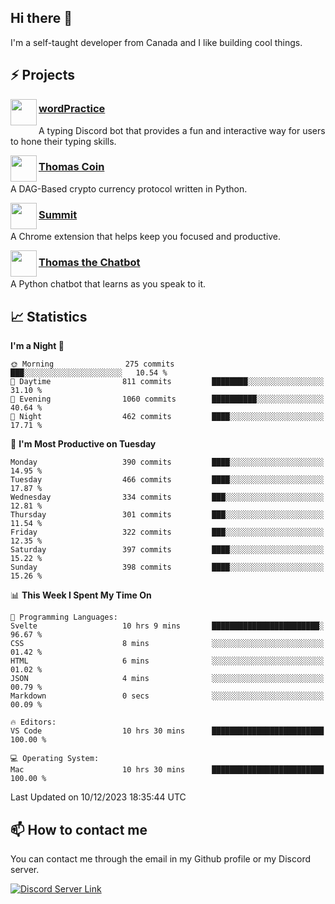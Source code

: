<h2>Hi there 👋</h2>

<p>I'm a self-taught developer from Canada and I like building cool things.</p>

<h2>⚡ Projects</h2>

<img align="left" src="https://i.imgur.com/BIzs17V.png" width="42" height="42" />
<h3><a target="_blank" href="https://wordpractice.principle.sh/">wordPractice</a></h3>
<p>A typing Discord bot that provides a fun and interactive way for users to hone their typing skills.</p>

<img align="left" src="https://i.imgur.com/4FdQpgN.png" width="42" height="42" />
<h3><a href="https://github.com/principle105/thomas-coin">Thomas Coin</a></h3>
<p>A DAG-Based crypto currency protocol written in Python.</p>

<img align="left" src="https://i.imgur.com/Ly8Atho.png" width="42" height="42" />
<h3><a href="https://summit.sh/">Summit</a></h3>
<p>A Chrome extension that helps keep you focused and productive.</p>

<img align="left" src="https://i.imgur.com/hA9YF2s.png" width="42" height="42" />
<h3><a href="https://github.com/principle105/thomasthechatbot">Thomas the Chatbot</a></h3>
<p>A Python chatbot that learns as you speak to it.</p>

<h2>📈 Statistics</h2>

<!--START_SECTION:waka-->
**I'm a Night 🦉** 

```text
🌞 Morning                275 commits         ███░░░░░░░░░░░░░░░░░░░░░░   10.54 % 
🌆 Daytime                811 commits         ████████░░░░░░░░░░░░░░░░░   31.10 % 
🌃 Evening                1060 commits        ██████████░░░░░░░░░░░░░░░   40.64 % 
🌙 Night                  462 commits         ████░░░░░░░░░░░░░░░░░░░░░   17.71 % 
```
📅 **I'm Most Productive on Tuesday** 

```text
Monday                   390 commits         ████░░░░░░░░░░░░░░░░░░░░░   14.95 % 
Tuesday                  466 commits         ████░░░░░░░░░░░░░░░░░░░░░   17.87 % 
Wednesday                334 commits         ███░░░░░░░░░░░░░░░░░░░░░░   12.81 % 
Thursday                 301 commits         ███░░░░░░░░░░░░░░░░░░░░░░   11.54 % 
Friday                   322 commits         ███░░░░░░░░░░░░░░░░░░░░░░   12.35 % 
Saturday                 397 commits         ████░░░░░░░░░░░░░░░░░░░░░   15.22 % 
Sunday                   398 commits         ████░░░░░░░░░░░░░░░░░░░░░   15.26 % 
```


📊 **This Week I Spent My Time On** 

```text
💬 Programming Languages: 
Svelte                   10 hrs 9 mins       ████████████████████████░   96.67 % 
CSS                      8 mins              ░░░░░░░░░░░░░░░░░░░░░░░░░   01.42 % 
HTML                     6 mins              ░░░░░░░░░░░░░░░░░░░░░░░░░   01.02 % 
JSON                     4 mins              ░░░░░░░░░░░░░░░░░░░░░░░░░   00.79 % 
Markdown                 0 secs              ░░░░░░░░░░░░░░░░░░░░░░░░░   00.09 % 

🔥 Editors: 
VS Code                  10 hrs 30 mins      █████████████████████████   100.00 % 

💻 Operating System: 
Mac                      10 hrs 30 mins      █████████████████████████   100.00 % 
```


 Last Updated on 10/12/2023 18:35:44 UTC
<!--END_SECTION:waka-->

<h2>📫 How to contact me</h2>

You can contact me through the email in my Github profile or my Discord server.

[![Discord Server Link](https://dcbadge.vercel.app/api/server/DHnk46C)](https://discord.gg/DHnk46C)

